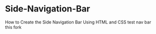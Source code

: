 # Side-Navigation-Bar
How to Create the Side Navigation Bar Using HTML and CSS
test nav bar this fork
